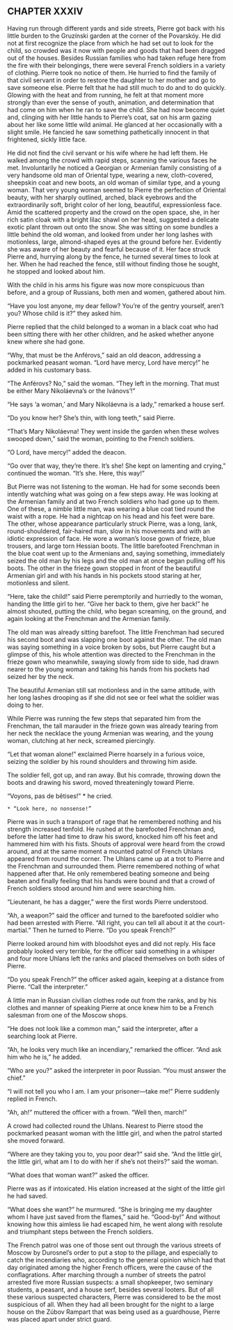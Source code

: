 ## CHAPTER XXXIV

Having run through different yards and side streets, Pierre got back
with his little burden to the Gruzínski garden at the corner of the
Povarskóy. He did not at first recognize the place from which he had set
out to look for the child, so crowded was it now with people and goods
that had been dragged out of the houses. Besides Russian families who
had taken refuge here from the fire with their belongings, there were
several French soldiers in a variety of clothing. Pierre took no notice
of them. He hurried to find the family of that civil servant in order to
restore the daughter to her mother and go to save someone else. Pierre
felt that he had still much to do and to do quickly. Glowing with the
heat and from running, he felt at that moment more strongly than ever
the sense of youth, animation, and determination that had come on him
when he ran to save the child. She had now become quiet and, clinging
with her little hands to Pierre’s coat, sat on his arm gazing about
her like some little wild animal. He glanced at her occasionally with a
slight smile. He fancied he saw something pathetically innocent in that
frightened, sickly little face.

He did not find the civil servant or his wife where he had left them. He
walked among the crowd with rapid steps, scanning the various faces he
met. Involuntarily he noticed a Georgian or Armenian family
consisting of a very handsome old man of Oriental type, wearing a new,
cloth-covered, sheepskin coat and new boots, an old woman of similar
type, and a young woman. That very young woman seemed to Pierre the
perfection of Oriental beauty, with her sharply outlined, arched,
black eyebrows and the extraordinarily soft, bright color of her long,
beautiful, expressionless face. Amid the scattered property and the
crowd on the open space, she, in her rich satin cloak with a bright
lilac shawl on her head, suggested a delicate exotic plant thrown out
onto the snow. She was sitting on some bundles a little behind the old
woman, and looked from under her long lashes with motionless, large,
almond-shaped eyes at the ground before her. Evidently she was aware
of her beauty and fearful because of it. Her face struck Pierre and,
hurrying along by the fence, he turned several times to look at her.
When he had reached the fence, still without finding those he sought, he
stopped and looked about him.

With the child in his arms his figure was now more conspicuous than
before, and a group of Russians, both men and women, gathered about him.

“Have you lost anyone, my dear fellow? You’re of the gentry yourself,
aren’t you? Whose child is it?” they asked him.

Pierre replied that the child belonged to a woman in a black coat who
had been sitting there with her other children, and he asked whether
anyone knew where she had gone.

“Why, that must be the Anférovs,” said an old deacon, addressing a
pockmarked peasant woman. “Lord have mercy, Lord have mercy!” he added
in his customary bass.

“The Anférovs? No,” said the woman. “They left in the morning. That must
be either Mary Nikoláevna’s or the Ivánovs’!”

“He says ‘a woman,’ and Mary Nikoláevna is a lady,” remarked a house
serf.

“Do you know her? She’s thin, with long teeth,” said Pierre.

“That’s Mary Nikoláevna! They went inside the garden when these wolves
swooped down,” said the woman, pointing to the French soldiers.

“O Lord, have mercy!” added the deacon.

“Go over that way, they’re there. It’s she! She kept on lamenting and
crying,” continued the woman. “It’s she. Here, this way!”

But Pierre was not listening to the woman. He had for some seconds been
intently watching what was going on a few steps away. He was looking at
the Armenian family and at two French soldiers who had gone up to them.
One of these, a nimble little man, was wearing a blue coat tied round
the waist with a rope. He had a nightcap on his head and his feet were
bare. The other, whose appearance particularly struck Pierre, was a
long, lank, round-shouldered, fair-haired man, slow in his movements
and with an idiotic expression of face. He wore a woman’s loose gown
of frieze, blue trousers, and large torn Hessian boots. The little
barefooted Frenchman in the blue coat went up to the Armenians and,
saying something, immediately seized the old man by his legs and the old
man at once began pulling off his boots. The other in the frieze gown
stopped in front of the beautiful Armenian girl and with his hands in
his pockets stood staring at her, motionless and silent.

“Here, take the child!” said Pierre peremptorily and hurriedly to the
woman, handing the little girl to her. “Give her back to them, give her
back!” he almost shouted, putting the child, who began screaming, on the
ground, and again looking at the Frenchman and the Armenian family.

The old man was already sitting barefoot. The little Frenchman had
secured his second boot and was slapping one boot against the other.
The old man was saying something in a voice broken by sobs, but Pierre
caught but a glimpse of this, his whole attention was directed to the
Frenchman in the frieze gown who meanwhile, swaying slowly from side to
side, had drawn nearer to the young woman and taking his hands from his
pockets had seized her by the neck.

The beautiful Armenian still sat motionless and in the same attitude,
with her long lashes drooping as if she did not see or feel what the
soldier was doing to her.

While Pierre was running the few steps that separated him from the
Frenchman, the tall marauder in the frieze gown was already tearing
from her neck the necklace the young Armenian was wearing, and the young
woman, clutching at her neck, screamed piercingly.

“Let that woman alone!” exclaimed Pierre hoarsely in a furious voice,
seizing the soldier by his round shoulders and throwing him aside.

The soldier fell, got up, and ran away. But his comrade, throwing down
the boots and drawing his sword, moved threateningly toward Pierre.

“Voyons, pas de bêtises!” * he cried.

    * “Look here, no nonsense!”


Pierre was in such a transport of rage that he remembered nothing and
his strength increased tenfold. He rushed at the barefooted Frenchman
and, before the latter had time to draw his sword, knocked him off his
feet and hammered him with his fists. Shouts of approval were heard
from the crowd around, and at the same moment a mounted patrol of French
Uhlans appeared from round the corner. The Uhlans came up at a trot to
Pierre and the Frenchman and surrounded them. Pierre remembered nothing
of what happened after that. He only remembered beating someone and
being beaten and finally feeling that his hands were bound and that a
crowd of French soldiers stood around him and were searching him.

“Lieutenant, he has a dagger,” were the first words Pierre understood.

“Ah, a weapon?” said the officer and turned to the barefooted soldier
who had been arrested with Pierre. “All right, you can tell all about it
at the court-martial.” Then he turned to Pierre. “Do you speak French?”

Pierre looked around him with bloodshot eyes and did not reply. His
face probably looked very terrible, for the officer said something in
a whisper and four more Uhlans left the ranks and placed themselves on
both sides of Pierre.

“Do you speak French?” the officer asked again, keeping at a distance
from Pierre. “Call the interpreter.”

A little man in Russian civilian clothes rode out from the ranks, and
by his clothes and manner of speaking Pierre at once knew him to be a
French salesman from one of the Moscow shops.

“He does not look like a common man,” said the interpreter, after a
searching look at Pierre.

“Ah, he looks very much like an incendiary,” remarked the officer. “And
ask him who he is,” he added.

“Who are you?” asked the interpreter in poor Russian. “You must answer
the chief.”

“I will not tell you who I am. I am your prisoner—take me!” Pierre
suddenly replied in French.

“Ah, ah!” muttered the officer with a frown. “Well then, march!”

A crowd had collected round the Uhlans. Nearest to Pierre stood the
pockmarked peasant woman with the little girl, and when the patrol
started she moved forward.

“Where are they taking you to, you poor dear?” said she. “And the little
girl, the little girl, what am I to do with her if she’s not theirs?”
said the woman.

“What does that woman want?” asked the officer.

Pierre was as if intoxicated. His elation increased at the sight of the
little girl he had saved.

“What does she want?” he murmured. “She is bringing me my daughter whom
I have just saved from the flames,” said he. “Good-by!” And without
knowing how this aimless lie had escaped him, he went along with
resolute and triumphant steps between the French soldiers.

The French patrol was one of those sent out through the various
streets of Moscow by Durosnel’s order to put a stop to the pillage,
and especially to catch the incendiaries who, according to the general
opinion which had that day originated among the higher French officers,
were the cause of the conflagrations. After marching through a number
of streets the patrol arrested five more Russian suspects: a small
shopkeeper, two seminary students, a peasant, and a house serf, besides
several looters. But of all these various suspected characters, Pierre
was considered to be the most suspicious of all. When they had all been
brought for the night to a large house on the Zúbov Rampart that was
being used as a guardhouse, Pierre was placed apart under strict guard.





